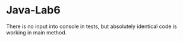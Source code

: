 # Java-Lab6
There is no input into console in tests,
but absolutely identical code is working in main method.